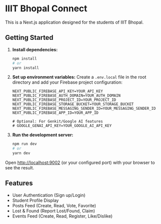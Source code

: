 # IIIT Bhopal Connect

This is a Next.js application designed for the students of IIIT Bhopal.

## Getting Started

1.  **Install dependencies:**
    ```bash
    npm install
    # or
    yarn install
    ```
2.  **Set up environment variables:**
    Create a `.env.local` file in the root directory and add your Firebase project configuration:
    ```env
    NEXT_PUBLIC_FIREBASE_API_KEY=YOUR_API_KEY
    NEXT_PUBLIC_FIREBASE_AUTH_DOMAIN=YOUR_AUTH_DOMAIN
    NEXT_PUBLIC_FIREBASE_PROJECT_ID=YOUR_PROJECT_ID
    NEXT_PUBLIC_FIREBASE_STORAGE_BUCKET=YOUR_STORAGE_BUCKET
    NEXT_PUBLIC_FIREBASE_MESSAGING_SENDER_ID=YOUR_MESSAGING_SENDER_ID
    NEXT_PUBLIC_FIREBASE_APP_ID=YOUR_APP_ID

    # Optional: For Genkit/Google AI features
    # GOOGLE_GENAI_API_KEY=YOUR_GOOGLE_AI_API_KEY
    ```
3.  **Run the development server:**
    ```bash
    npm run dev
    # or
    yarn dev
    ```

Open [http://localhost:9002](http://localhost:9002) (or your configured port) with your browser to see the result.

## Features

*   User Authentication (Sign up/Login)
*   Student Profile Display
*   Posts Feed (Create, Read, Vote, Favorite)
*   Lost & Found (Report Lost/Found, Claim)
*   Events Feed (Create, Read, Register, Like/Dislike)

